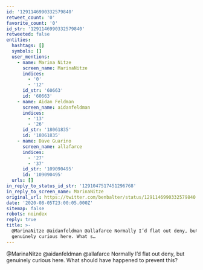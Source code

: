 ```yaml
---
id: '1291146990332579840'
retweet_count: '0'
favorite_count: '0'
id_str: '1291146990332579840'
retweeted: false
entities:
  hashtags: []
  symbols: []
  user_mentions:
    - name: Marina Nitze
      screen_name: MarinaNitze
      indices:
        - '0'
        - '12'
      id_str: '60663'
      id: '60663'
    - name: Aidan Feldman
      screen_name: aidanfeldman
      indices:
        - '13'
        - '26'
      id_str: '18061835'
      id: '18061835'
    - name: Dave Guarino
      screen_name: allafarce
      indices:
        - '27'
        - '37'
      id_str: '109090495'
      id: '109090495'
  urls: []
in_reply_to_status_id_str: '1291047517451296768'
in_reply_to_screen_name: MarinaNitze
original_url: https://twitter.com/benbalter/status/1291146990332579840
date: '2020-08-05T23:00:05.000Z'
sitemap: false
robots: noindex
reply: true
title: >-
  @MarinaNitze @aidanfeldman @allafarce Normally I’d flat out deny, but
  genuinely curious here. What s…
---
```


@MarinaNitze @aidanfeldman @allafarce Normally I’d flat out deny, but genuinely curious here. What should have happened to prevent this?